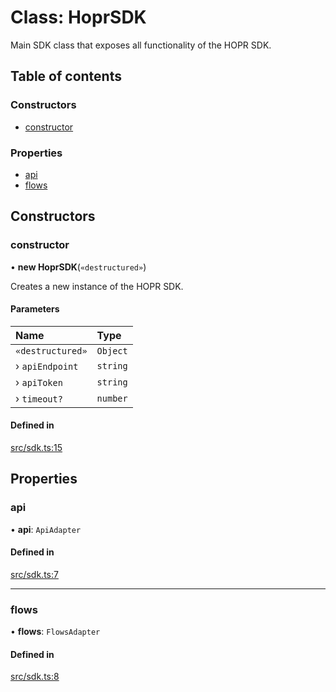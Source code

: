 # Class: HoprSDK

Main SDK class that exposes all functionality of the HOPR SDK.

## Table of contents

### Constructors

- [constructor](HoprSDK.md#constructor)

### Properties

- [api](HoprSDK.md#api)
- [flows](HoprSDK.md#flows)

## Constructors

### constructor

• **new HoprSDK**(`«destructured»`)

Creates a new instance of the HOPR SDK.

#### Parameters

| Name | Type |
| :------ | :------ |
| `«destructured»` | `Object` |
| › `apiEndpoint` | `string` |
| › `apiToken` | `string` |
| › `timeout?` | `number` |

#### Defined in

[src/sdk.ts:15](https://github.com/hoprnet/hopr-sdk/blob/118e28b/src/sdk.ts#L15)

## Properties

### api

• **api**: `ApiAdapter`

#### Defined in

[src/sdk.ts:7](https://github.com/hoprnet/hopr-sdk/blob/118e28b/src/sdk.ts#L7)

___

### flows

• **flows**: `FlowsAdapter`

#### Defined in

[src/sdk.ts:8](https://github.com/hoprnet/hopr-sdk/blob/118e28b/src/sdk.ts#L8)
